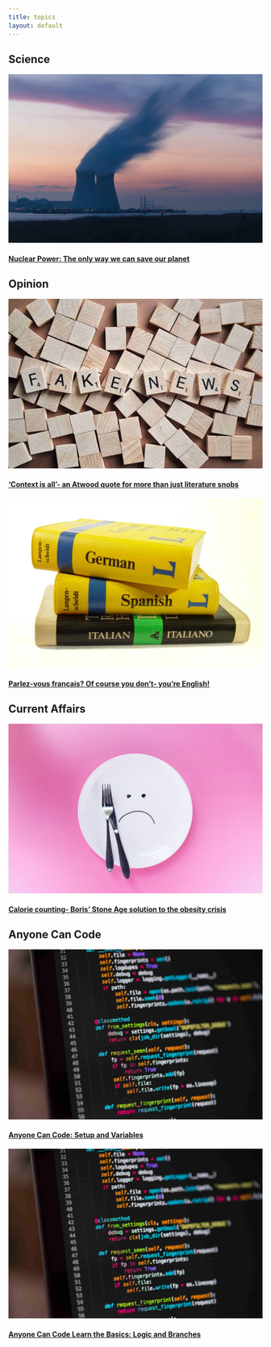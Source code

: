 ```yaml
---
title: topics
layout: default
---
```


<div class="mainPage">


<div class="container-fluid padding">
            <h2>Science</h2>
            <div class="row text-center padding">
                <div class="col-xs-12 col-sm-6 col-md-4">
                    <div class="imageText padding">
                        <a href="./articles/science/nuclear_power_safety" class="hvr-grow-shadow">
                        <img src="assets/frederic-paulussen-LWnD8U2OReU-unsplash.jpg" class="img-fluid">
                        <span class="title"><h4>Nuclear Power: The only way we can save our planet</h4></span>
                        </a>
                    </div>
                    
</div>
</div>
</div>

        

        
            

<div class="container-fluid padding">
                <h2>Opinion</h2>
                <div class="row text-center padding">

<div class="col-xs-12 col-sm-6 col-md-4">
                        <div class="imageText padding">
                        <a href="./articles/opinion/context_is_all" class="hvr-grow-shadow">
                        <img src="./assets/fake news.jpg" class="img-fluid">
                        <span class="title"><h4>‘Context is all’- an Atwood quote for more than just literature snobs</h4></span>
                        </a>
                        </div>
                        
</div>
                    <div class="col-sm-12 col-md-4">
                        <div class="imageText padding">
                            <a href="./articles/opinion/parlez-vous_francais" class="hvr-grow-shadow">
                            <img src="./assets/guidebooks-1425706.jpg" class="img-fluid" loading="lazy">
                            <span class="title"><h4>Parlez-vous français? Of course you don’t- you’re English!</h4></span>
                            </a>
                        </div>
                    </div>

</div>

</div>

<div class="container-fluid padding">
            <h2>Current Affairs</h2>
            <div class="row text-center padding">
                <div class="col-xs-12 col-sm-6 col-md-4">
                    <div class="imageText padding">
                    <a href="./articles/currentAffairs/Caloriecounting-BorisStoneAgeSolutiontotheObesityCrisis" class="hvr-grow-shadow">
                    <img src="./assets/thought-catalog-fnztlIb52gU-unsplash-min.jpg" class="img-fluid" loading="lazy">
                    <span class="title"><h4>Calorie counting- Boris’ Stone Age solution to the obesity crisis</h4></span>
                    </a>
                    </div>
                    
</div>
</div>
</div>

</div>

<div class="container-fluid padding">
            <h2>Anyone Can Code</h2>
            <div class="row text-center padding">
                <div class="col-xs-12 col-sm-6 col-md-4">
                    <div class="imageText padding">
                        <a href="./articles/AnyoneCanCode/anyoneCanCodeSetupAndVariables" class="hvr-grow-shadow">
                        <img src="assets/chris-ried-ieic5Tq8YMk-unsplash-min.jpg" class="img-fluid" loading="lazy">
                        <span class="title"><h4>Anyone Can Code: Setup and Variables</h4></span>
                        </a>
                    </div>
            </div>
            <div class="col-xs-12 col-sm-6 col-md-4">
                <div class="imageText padding">
                    <a href="./articles/AnyoneCanCode/anyoneCanCodeLogicAndBranches" class="hvr-grow-shadow">
                    <img src="assets/chris-ried-ieic5Tq8YMk-unsplash-min.jpg" class="img-fluid" loading="lazy">
                    <span class="title"><h4>Anyone Can Code Learn the Basics: Logic and Branches</h4></span>
                    </a>
                </div>
                
</div>
</div>
</div>